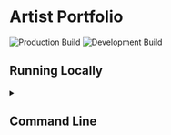 # Artist Portfolio

![Production Build](https://github.com/kevinthelago/artist_portfolio_ui/actions/workflows/main.yml/badge.svg)
![Development Build](https://github.com/kevinthelago/artist_portfolio_ui/actions/workflows/dev.yml/badge.svg)

## Running Locally

<details><summary><h2>Command Line</h2></summary>

Include Steps to running locally using bash, zshell, command line or powershell

</details>
